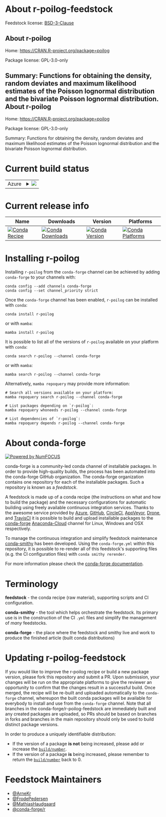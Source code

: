 About r-poilog-feedstock
========================

Feedstock license: [BSD-3-Clause](https://github.com/conda-forge/r-poilog-feedstock/blob/main/LICENSE.txt)

About r-poilog
--------------

Home: https://CRAN.R-project.org/package=poilog

Package license: GPL-3.0-only

Summary: Functions for obtaining the density, random deviates  and maximum likelihood estimates of the Poisson lognormal  distribution and the bivariate Poisson lognormal distribution.
About r-poilog
--------------

Home: https://CRAN.R-project.org/package=poilog

Package license: GPL-3.0-only

Summary: Functions for obtaining the density, random deviates  and maximum likelihood estimates of the Poisson lognormal  distribution and the bivariate Poisson lognormal distribution.

Current build status
====================


<table>
    
  <tr>
    <td>Azure</td>
    <td>
      <details>
        <summary>
          <a href="https://dev.azure.com/conda-forge/feedstock-builds/_build/latest?definitionId=3440&branchName=main">
            <img src="https://dev.azure.com/conda-forge/feedstock-builds/_apis/build/status/r-poilog-feedstock?branchName=main">
          </a>
        </summary>
        <table>
          <thead><tr><th>Variant</th><th>Status</th></tr></thead>
          <tbody><tr>
              <td>linux_64_r_base4.2</td>
              <td>
                <a href="https://dev.azure.com/conda-forge/feedstock-builds/_build/latest?definitionId=3440&branchName=main">
                  <img src="https://dev.azure.com/conda-forge/feedstock-builds/_apis/build/status/r-poilog-feedstock?branchName=main&jobName=linux&configuration=linux%20linux_64_r_base4.2" alt="variant">
                </a>
              </td>
            </tr><tr>
              <td>linux_64_r_base4.3</td>
              <td>
                <a href="https://dev.azure.com/conda-forge/feedstock-builds/_build/latest?definitionId=3440&branchName=main">
                  <img src="https://dev.azure.com/conda-forge/feedstock-builds/_apis/build/status/r-poilog-feedstock?branchName=main&jobName=linux&configuration=linux%20linux_64_r_base4.3" alt="variant">
                </a>
              </td>
            </tr><tr>
              <td>osx_64_r_base4.2</td>
              <td>
                <a href="https://dev.azure.com/conda-forge/feedstock-builds/_build/latest?definitionId=3440&branchName=main">
                  <img src="https://dev.azure.com/conda-forge/feedstock-builds/_apis/build/status/r-poilog-feedstock?branchName=main&jobName=osx&configuration=osx%20osx_64_r_base4.2" alt="variant">
                </a>
              </td>
            </tr><tr>
              <td>osx_64_r_base4.3</td>
              <td>
                <a href="https://dev.azure.com/conda-forge/feedstock-builds/_build/latest?definitionId=3440&branchName=main">
                  <img src="https://dev.azure.com/conda-forge/feedstock-builds/_apis/build/status/r-poilog-feedstock?branchName=main&jobName=osx&configuration=osx%20osx_64_r_base4.3" alt="variant">
                </a>
              </td>
            </tr><tr>
              <td>win_64</td>
              <td>
                <a href="https://dev.azure.com/conda-forge/feedstock-builds/_build/latest?definitionId=3440&branchName=main">
                  <img src="https://dev.azure.com/conda-forge/feedstock-builds/_apis/build/status/r-poilog-feedstock?branchName=main&jobName=win&configuration=win%20win_64_" alt="variant">
                </a>
              </td>
            </tr>
          </tbody>
        </table>
      </details>
    </td>
  </tr>
</table>

Current release info
====================

| Name | Downloads | Version | Platforms |
| --- | --- | --- | --- |
| [![Conda Recipe](https://img.shields.io/badge/recipe-r--poilog-green.svg)](https://anaconda.org/conda-forge/r-poilog) | [![Conda Downloads](https://img.shields.io/conda/dn/conda-forge/r-poilog.svg)](https://anaconda.org/conda-forge/r-poilog) | [![Conda Version](https://img.shields.io/conda/vn/conda-forge/r-poilog.svg)](https://anaconda.org/conda-forge/r-poilog) | [![Conda Platforms](https://img.shields.io/conda/pn/conda-forge/r-poilog.svg)](https://anaconda.org/conda-forge/r-poilog) |

Installing r-poilog
===================

Installing `r-poilog` from the `conda-forge` channel can be achieved by adding `conda-forge` to your channels with:

```
conda config --add channels conda-forge
conda config --set channel_priority strict
```

Once the `conda-forge` channel has been enabled, `r-poilog` can be installed with `conda`:

```
conda install r-poilog
```

or with `mamba`:

```
mamba install r-poilog
```

It is possible to list all of the versions of `r-poilog` available on your platform with `conda`:

```
conda search r-poilog --channel conda-forge
```

or with `mamba`:

```
mamba search r-poilog --channel conda-forge
```

Alternatively, `mamba repoquery` may provide more information:

```
# Search all versions available on your platform:
mamba repoquery search r-poilog --channel conda-forge

# List packages depending on `r-poilog`:
mamba repoquery whoneeds r-poilog --channel conda-forge

# List dependencies of `r-poilog`:
mamba repoquery depends r-poilog --channel conda-forge
```


About conda-forge
=================

[![Powered by
NumFOCUS](https://img.shields.io/badge/powered%20by-NumFOCUS-orange.svg?style=flat&colorA=E1523D&colorB=007D8A)](https://numfocus.org)

conda-forge is a community-led conda channel of installable packages.
In order to provide high-quality builds, the process has been automated into the
conda-forge GitHub organization. The conda-forge organization contains one repository
for each of the installable packages. Such a repository is known as a *feedstock*.

A feedstock is made up of a conda recipe (the instructions on what and how to build
the package) and the necessary configurations for automatic building using freely
available continuous integration services. Thanks to the awesome service provided by
[Azure](https://azure.microsoft.com/en-us/services/devops/), [GitHub](https://github.com/),
[CircleCI](https://circleci.com/), [AppVeyor](https://www.appveyor.com/),
[Drone](https://cloud.drone.io/welcome), and [TravisCI](https://travis-ci.com/)
it is possible to build and upload installable packages to the
[conda-forge](https://anaconda.org/conda-forge) [Anaconda-Cloud](https://anaconda.org/)
channel for Linux, Windows and OSX respectively.

To manage the continuous integration and simplify feedstock maintenance
[conda-smithy](https://github.com/conda-forge/conda-smithy) has been developed.
Using the ``conda-forge.yml`` within this repository, it is possible to re-render all of
this feedstock's supporting files (e.g. the CI configuration files) with ``conda smithy rerender``.

For more information please check the [conda-forge documentation](https://conda-forge.org/docs/).

Terminology
===========

**feedstock** - the conda recipe (raw material), supporting scripts and CI configuration.

**conda-smithy** - the tool which helps orchestrate the feedstock.
                   Its primary use is in the construction of the CI ``.yml`` files
                   and simplify the management of *many* feedstocks.

**conda-forge** - the place where the feedstock and smithy live and work to
                  produce the finished article (built conda distributions)


Updating r-poilog-feedstock
===========================

If you would like to improve the r-poilog recipe or build a new
package version, please fork this repository and submit a PR. Upon submission,
your changes will be run on the appropriate platforms to give the reviewer an
opportunity to confirm that the changes result in a successful build. Once
merged, the recipe will be re-built and uploaded automatically to the
`conda-forge` channel, whereupon the built conda packages will be available for
everybody to install and use from the `conda-forge` channel.
Note that all branches in the conda-forge/r-poilog-feedstock are
immediately built and any created packages are uploaded, so PRs should be based
on branches in forks and branches in the main repository should only be used to
build distinct package versions.

In order to produce a uniquely identifiable distribution:
 * If the version of a package **is not** being increased, please add or increase
   the [``build/number``](https://docs.conda.io/projects/conda-build/en/latest/resources/define-metadata.html#build-number-and-string).
 * If the version of a package **is** being increased, please remember to return
   the [``build/number``](https://docs.conda.io/projects/conda-build/en/latest/resources/define-metadata.html#build-number-and-string)
   back to 0.

Feedstock Maintainers
=====================

* [@ArneKr](https://github.com/ArneKr/)
* [@FrodePedersen](https://github.com/FrodePedersen/)
* [@MathiasHaudgaard](https://github.com/MathiasHaudgaard/)
* [@conda-forge/r](https://github.com/conda-forge/r/)


